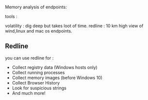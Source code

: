 Memory analysis of endpoints:

tools : 

volatility : dig deep but takes loot of time.
redline : 10 km high view of wind,linux and mac os endpoints.

## Redline

you can use redline for :

- Collect registry data (Windows hosts only)
- Collect running processes
- Collect memory images (before Windows 10)
- Collect Browser History
- Look for suspicious strings
- And much more!